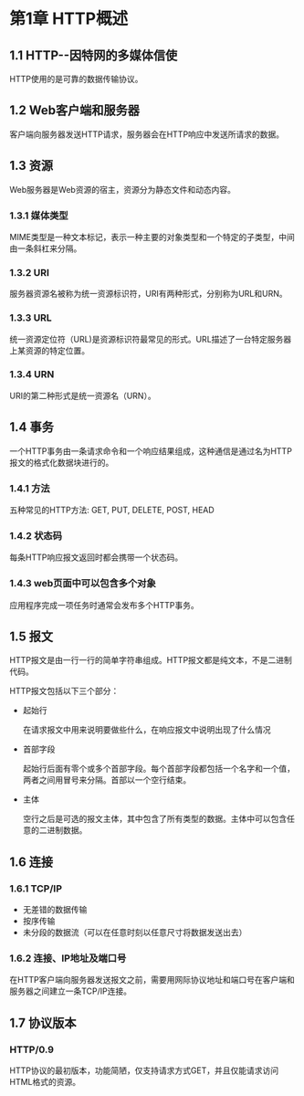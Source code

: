 # 第1章 HTTP概述

## 1.1 HTTP--因特网的多媒体信使

HTTP使用的是可靠的数据传输协议。

## 1.2 Web客户端和服务器

客户端向服务器发送HTTP请求，服务器会在HTTP响应中发送所请求的数据。

## 1.3 资源

Web服务器是Web资源的宿主，资源分为静态文件和动态内容。

### 1.3.1 媒体类型

MIME类型是一种文本标记，表示一种主要的对象类型和一个特定的子类型，中间由一条斜杠来分隔。

### 1.3.2 URI

服务器资源名被称为统一资源标识符，URI有两种形式，分别称为URL和URN。

### 1.3.3 URL

统一资源定位符（URL)是资源标识符最常见的形式。URL描述了一台特定服务器上某资源的特定位置。

### 1.3.4 URN

URI的第二种形式是统一资源名（URN）。

## 1.4 事务

一个HTTP事务由一条请求命令和一个响应结果组成，这种通信是通过名为HTTP报文的格式化数据块进行的。

### 1.4.1 方法

五种常见的HTTP方法: GET, PUT, DELETE, POST, HEAD

### 1.4.2 状态码

每条HTTP响应报文返回时都会携带一个状态码。

### 1.4.3 web页面中可以包含多个对象

应用程序完成一项任务时通常会发布多个HTTP事务。

## 1.5 报文

HTTP报文是由一行一行的简单字符串组成。HTTP报文都是纯文本，不是二进制代码。

HTTP报文包括以下三个部分：

- 起始行

  在请求报文中用来说明要做些什么，在响应报文中说明出现了什么情况

- 首部字段

  起始行后面有零个或多个首部字段。每个首部字段都包括一个名字和一个值，两者之间用冒号来分隔。首部以一个空行结束。

- 主体

  空行之后是可选的报文主体，其中包含了所有类型的数据。主体中可以包含任意的二进制数据。

## 1.6 连接

### 1.6.1 TCP/IP

- 无差错的数据传输
- 按序传输
- 未分段的数据流（可以在任意时刻以任意尺寸将数据发送出去）

### 1.6.2 连接、IP地址及端口号

在HTTP客户端向服务器发送报文之前，需要用网际协议地址和端口号在客户端和服务器之间建立一条TCP/IP连接。

## 1.7 协议版本

### **HTTP/0.9**

​    HTTP协议的最初版本，功能简陋，仅支持请求方式GET，并且仅能请求访问HTML格式的资源。
